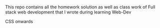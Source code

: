 <p>This repo contains all the homework solution as well as class work of Full stack web development that I wrote during learning Web-Dev</p>
<p>CSS onwards</p>
